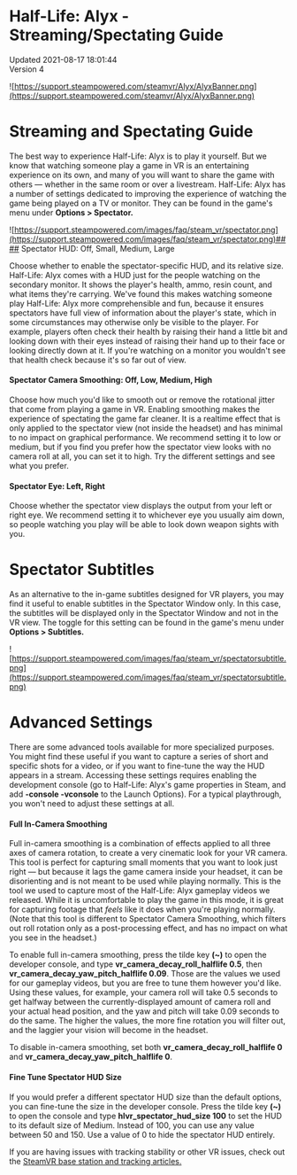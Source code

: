 # Half-Life: Alyx - Streaming/Spectating Guide
Updated 2021-08-17 18:01:44  
Version 4  

![https://support.steampowered.com/steamvr/Alyx/AlyxBanner.png](https://support.steampowered.com/steamvr/Alyx/AlyxBanner.png)    
  
# Streaming and Spectating Guide
The best way to experience Half-Life: Alyx is to play it yourself. But we know that watching someone play a game in VR is an entertaining experience on its own, and many of you will want to share the game with others — whether in the same room or over a livestream. Half-Life: Alyx has a number of settings dedicated to improving the experience of watching the game being played on a TV or monitor. They can be found in the game's menu under **Options > Spectator.**  
  
![https://support.steampowered.com/images/faq/steam_vr/spectator.png](https://support.steampowered.com/images/faq/steam_vr/spectator.png)#### Spectator HUD: Off, Small, Medium, Large
  
  
Choose whether to enable the spectator-specific HUD, and its relative size. Half-Life: Alyx comes with a HUD just for the people watching on the secondary monitor. It shows the player's health, ammo, resin count, and what items they're carrying. We've found this makes watching someone play Half-Life: Alyx more comprehensible and fun, because it ensures spectators have full view of information about the player's state, which in some circumstances may otherwise only be visible to the player. For example, players often check their health by raising their hand a little bit and looking down with their eyes instead of raising their hand up to their face or looking directly down at it. If you're watching on a monitor you wouldn't see that health check because it's so far out of view.  
  
#### Spectator Camera Smoothing: Off, Low, Medium, High
  
  
Choose how much you'd like to smooth out or remove the rotational jitter that come from playing a game in VR. Enabling smoothing makes the experience of spectating the game far cleaner. It is a realtime effect that is only applied to the spectator view (not inside the headset) and has minimal to no impact on graphical performance. We recommend setting it to low or medium, but if you find you prefer how the spectator view looks with no camera roll at all, you can set it to high. Try the different settings and see what you prefer.  
  
#### Spectator Eye: Left, Right
  
  
Choose whether the spectator view displays the output from your left or right eye. We recommend setting it to whichever eye you usually aim down, so people watching you play will be able to look down weapon sights with you.  
  
# Spectator Subtitles
As an alternative to the in-game subtitles designed for VR players, you may find it useful to enable subtitles in the Spectator Window only. In this case, the subtitles will be displayed only in the Spectator Window and not in the VR view.  The toggle for this setting can be found in the game's menu under **Options > Subtitles.**  
  
![https://support.steampowered.com/images/faq/steam_vr/spectatorsubtitle.png](https://support.steampowered.com/images/faq/steam_vr/spectatorsubtitle.png)  
  
# Advanced Settings
There are some advanced tools available for more specialized purposes. You might find these useful if you want to capture a series of short and specific shots for a video, or if you want to fine-tune the way the HUD appears in a stream. Accessing these settings requires enabling the development console (go to Half-Life: Alyx's game properties in Steam, and add **-console -vconsole** to the Launch Options). For a typical playthrough, you won't need to adjust these settings at all.  
  
#### Full In-Camera Smoothing
  
  
Full in-camera smoothing is a combination of effects applied to all three axes of camera rotation, to create a very cinematic look for your VR camera. This tool is perfect for capturing small moments that you want to look just right — but because it lags the game camera inside your headset, it can be disorienting and is not meant to be used while playing normally. This is the tool we used to capture most of the Half-Life: Alyx gameplay videos we released. While it is uncomfortable to play the game in this mode, it is great for capturing footage that *feels* like it does when you're playing normally. (Note that this tool is different to Spectator Camera Smoothing, which filters out roll rotation only as a post-processing effect, and has no impact on what you see in the headset.)  
  
To enable full in-camera smoothing, press the tilde key **(~)** to open the developer console, and type **vr_camera_decay_roll_halflife 0.5**, then **vr_camera_decay_yaw_pitch_halflife 0.09**. Those are the values we used for our gameplay videos, but you are free to tune them however you'd like. Using these values, for example, your camera roll will take 0.5 seconds to get halfway between the currently-displayed amount of camera roll and your actual head position, and the yaw and pitch will take 0.09 seconds to do the same. The higher the values, the more fine rotation you will filter out, and the laggier your vision will become in the headset.  
  
To disable in-camera smoothing, set both **vr_camera_decay_roll_halflife 0** and **vr_camera_decay_yaw_pitch_halflife 0**.  
  
#### Fine Tune Spectator HUD Size
  
  
If you would prefer a different spectator HUD size than the default options, you can fine-tune the size in the developer console. Press the tilde key **(~)** to open the console and type **hlvr_spectator_hud_size 100** to set the HUD to its default size of Medium. Instead of 100, you can use any value between 50 and 150. Use a value of 0 to hide the spectator HUD entirely.  
  
If you are having issues with tracking stability or other VR issues, check out the [SteamVR base station and tracking articles.](https://help.steampowered.com/en/faqs/view/1AF1-670B-FF5C-3323)